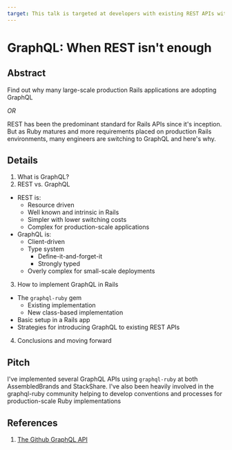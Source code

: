 ```yaml
---
target: This talk is targeted at developers with existing REST APIs with ballooning complexity or engineers looking at GraphQL as an API solution in Ruby.
---
```


# GraphQL: When REST isn't enough

## Abstract
Find out why many large-scale production Rails applications are adopting GraphQL

_OR_

REST has been the predominant standard for Rails APIs since it's inception.  But as Ruby matures and more requirements placed on production Rails environments, many engineers are switching to GraphQL and here's why.

## Details
1. What is GraphQL?
2. REST vs. GraphQL
  - REST is:
    - Resource driven
    - Well known and intrinsic in Rails
    - Simpler with lower switching costs
    - Complex for production-scale applications
  - GraphQL is:
    - Client-driven
    - Type system
      - Define-it-and-forget-it
      - Strongly typed
    - Overly complex for small-scale deployments
3. How to implement GraphQL in Rails
  - The `graphql-ruby` gem
    - Existing implementation
    - New class-based implementation
  - Basic setup in a Rails app
  - Strategies for introducing GraphQL to existing REST APIs
4. Conclusions and moving forward

## Pitch
I've implemented several GraphQL APIs using `graphql-ruby` at both AssembledBrands and StackShare.  I've also been heavily involved in the graphql-ruby community helping to develop conventions and processes for production-scale Ruby implementations

## References
1. [The Github GraphQL API](https://githubengineering.com/the-github-graphql-api/)
